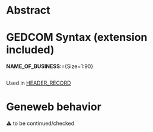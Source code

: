 ﻿# Abstract

# GEDCOM Syntax (extension included)

**NAME_OF_BUSINESS**:={Size=1:90}
<pre>
</pre>
Used in <a href=Ged.HEADER_RECORD>HEADER_RECORD</a><br />

# Geneweb behavior


:warning: to be continued/checked

